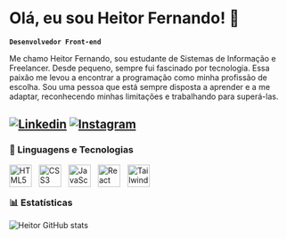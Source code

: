 # Olá, eu sou Heitor Fernando! 👋

**`Desenvolvedor Front-end`**

Me chamo Heitor Fernando, sou estudante de Sistemas de Informação e Freelancer. Desde pequeno, sempre fui fascinado por tecnologia. Essa paixão me levou a encontrar a programação como minha profissão de escolha. Sou uma pessoa que está sempre disposta a aprender e a me adaptar, reconhecendo minhas limitações e trabalhando para superá-las.

[![Linkedin](https://img.shields.io/badge/LinkedIn-0077B5?style=for-the-badge&logo=linkedin&logoColor=white)](https://www.linkedin.com/in/heitor-fernando-831bab2b7/)
[![Instagram](https://img.shields.io/badge/Instagram-E4405F?style=for-the-badge&logo=instagram&logoColor=white)](https://www.instagram.com/heitorffv/)
---

### 🤖 Linguagens e Tecnologias

<img 
    style='padding-right: 10px' width='40px' 
    title='HTML' 
    alt='HTML5' 
    align='left' 
    src="https://cdn.jsdelivr.net/gh/devicons/devicon@latest/icons/html5/html5-original.svg" />

<img 
    style='padding-right: 10px' width='40px' 
    title='CSS' 
    alt='CSS3' 
    align='left' 
    src="https://cdn.jsdelivr.net/gh/devicons/devicon@latest/icons/css3/css3-original.svg" />

<img 
    style='padding-right: 10px' width='40px' 
    title='JavaScript' 
    alt='JavaScript' 
    align='left' 
    src="https://cdn.jsdelivr.net/gh/devicons/devicon@latest/icons/javascript/javascript-original.svg" />

<img 
    style='padding-right: 10px' width='40px' 
    title='React' 
    alt='React' 
    align='left' 
    src="https://cdn.jsdelivr.net/gh/devicons/devicon@latest/icons/react/react-original.svg" />

<img 
    style='padding-right: 10px' width='40px' 
    title='Tailwind CSS' 
    alt='Tailwind CSS' 
    align='left' 
    src="https://cdn.jsdelivr.net/gh/devicons/devicon@latest/icons/tailwindcss/tailwindcss-original.svg" />

<br/>
<br/>

### 📊 Estatísticas

![Heitor GitHub stats](https://github-readme-stats.vercel.app/api?username=heitorfernandofv&show_icons=true&theme=dracula&include_all_commits=true&locale=pt-br)
